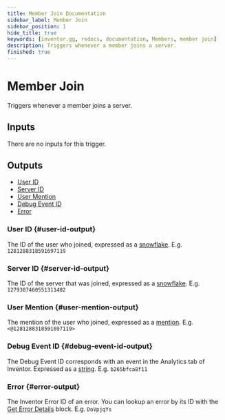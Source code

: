 ```yaml
---
title: Member Join Documentation
sidebar_label: Member Join
sidebar_position: 1
hide_title: true
keywords: [inventor.gg, redocs, documentation, Members, member join]
description: Triggers whenever a member joins a server.
finished: true
---
```

# Member Join
Triggers whenever a member joins a server.

## Inputs
There are no inputs for this trigger.


## Outputs

- [User ID](#user-id-output)
- [Server ID](#server-id-output)
- [User Mention](#user-mention-output)
- [Debug Event ID](#debug-event-id-output)
- [Error](#error-output)

### User ID {#user-id-output}
The ID of the user who joined, expressed as a [snowflake](/inventor-reference/types/string/snowflake). E.g. `1281288318591697119`
### Server ID {#server-id-output}
The ID of the server that was joined, expressed as a [snowflake](/inventor-reference/types/string/snowflake). E.g. `1279387460551311482`
### User Mention {#user-mention-output}
The mention of the user who joined, expressed as a [mention](/inventor-reference/types/string/mention). E.g. `<@1281288318591697119>`

### Debug Event ID {#debug-event-id-output}
The Debug Event ID corresponds with an event in the Analytics tab of Inventor. Expressed as a [string](/inventor-reference/types/string). E.g. `b265bfca8f11`

### Error {#error-output}
The Inventor Error ID of an error. You can lookup an error by its ID with the [Get Error Details](/inventor-reference/blocks/utilities/get-error-details) block. E.g. `DoVpjqYs`